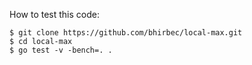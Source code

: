 How to test this code:
```
$ git clone https://github.com/bhirbec/local-max.git
$ cd local-max
$ go test -v -bench=. .
```
